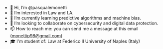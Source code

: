 - 👋 Hi, I’m @pasqualemonetti
- 👀 I’m interested in Law and I.A.
- 🌱 I’m currently learning predictive algorithms and machine bias.
- 💞️ I’m looking to collaborate on cybersecurity and digital data protection.
- 📫 How to reach me: you can send me a message at this email (monettip98@gmail.com)
- 🎓 I'm student of: Law at Federico II University of Naples (Italy)

<!---
pasqualemonetti/pasqualemonetti is a ✨ special ✨ repository because its `README.md` (this file) appears on your GitHub profile.
You can click the Preview link to take a look at your changes.
--->
